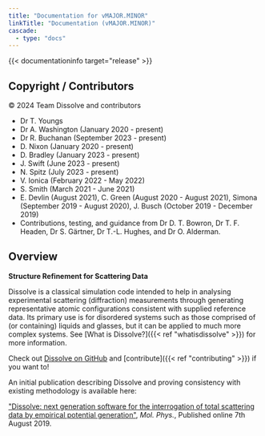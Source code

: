 ```yaml
---
title: "Documentation for vMAJOR.MINOR"
linkTitle: "Documentation (vMAJOR.MINOR)"
cascade:
  - type: "docs"
---
```


{{< documentationinfo target="release" >}}


## Copyright / Contributors

&copy; 2024 Team Dissolve and contributors
- Dr T. Youngs
- Dr A. Washington (January 2020 - present)
- Dr R. Buchanan (September 2023 - present)
- D. Nixon (January 2020 - present)
- D. Bradley (January 2023 - present)
- J. Swift (June 2023 - present)
- N. Spitz (July 2023 - present)
- V. Ionica (February 2022 - May 2022)
- S. Smith (March 2021 - June 2021)
- E. Devlin (August 2021), C. Green (August 2020 - August 2021), Simona (September 2019 - August 2020), J. Busch (October 2019 - December 2019)
- Contributions, testing, and guidance from Dr D. T. Bowron, Dr T. F. Headen, Dr S. G&auml;rtner, Dr T.-L. Hughes, and Dr O. Alderman.

## Overview

**Structure Refinement for Scattering Data**

Dissolve is a classical simulation code intended to help in analysing experimental scattering (diffraction) measurements through generating representative atomic configurations consistent with supplied reference data. Its primary use is for disordered systems such as those comprised of (or containing) liquids and glasses, but it can be applied to much more complex systems. See [What is Dissolve?]({{< ref "whatisdissolve" >}}) for more information.

Check out [Dissolve on GitHub](https://www.github.com/disorderedmaterials/dissolve) and [contribute]({{< ref "contributing" >}}) if you want to!

An initial publication describing Dissolve and proving consistency with existing methodology is available here:

["Dissolve: next generation software for the interrogation of total scattering data by empirical potential generation"](https://www.tandfonline.com/doi/abs/10.1080/00268976.2019.1651918), _Mol. Phys._, Published online 7th August 2019.
